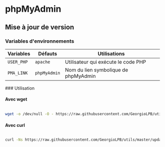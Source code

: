 # phpMyAdmin

## Mise à jour de version

### Variables d'environnements

| Variables  | Défauts      | Utilisations                         |
|------------|--------------|--------------------------------------|
| `USER_PHP` | `apache`     | Utilisateur qui exécute le code PHP  |
| `PMA_LINK` | `phpMyAdmin` | Nom du lien symbolique de phpMyAdmin |

### Utilisation

#### Avec wget

```bash

wget -o /dev/null -O - https://raw.githubusercontent.com/GeorgioLPB/utils/master/updates/phpMyAdmin/update | bash

```

#### Avec curl

```bash

curl -Ns https://raw.githubusercontent.com/GeorgioLPB/utils/master/updates/phpMyAdmin/update | bash

```
